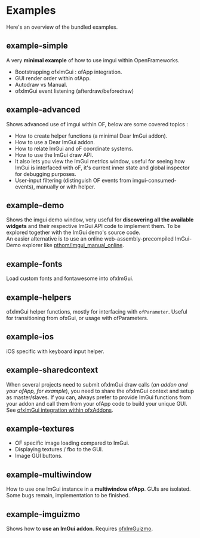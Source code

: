 # Examples

Here's an overview of the bundled examples.

## example-simple

A very **minimal example** of how to use imgui within OpenFrameworks.

- Bootstrapping ofxImGui : ofApp integration.
- GUI render order within ofApp.
- Autodraw vs Manual.
- ofxImGui event listening (afterdraw/beforedraw)

## example-advanced

Shows advanced use of imgui within OF, below are some covered topics :

 - How to create helper functions (a minimal Dear ImGui addon).
 - How to use a Dear ImGui addon.
 - How to relate ImGui and oF coordinate systems.
 - How to use the ImGui draw API.
 - It also lets you view the ImGui metrics window, useful for seeing how ImGui is interfaced with oF, it's current inner state and global inspector for debugging purposes.
 - User-input filtering (distinguish OF events from imgui-consumed-events), manually or with helper.

## example-demo    

Shows the imgui demo window, very useful for **discovering all the available widgets** and their respective ImGui API code to implement them. To be explored together with the ImGui demo's source code.  
An easier alternative is to use an online web-assembly-precompiled ImGui-Demo explorer like [pthom/imgui_manual_online](https://pthom.github.io/imgui_manual_online/).

## example-fonts

Load custom fonts and fontawesome into ofxImGui.

## example-helpers

ofxImGui helper functions, mostly for interfacing with `ofParameter`. Useful for transitioning from ofxGui, or usage with ofParameters.

## example-ios  

iOS specific with keyboard input helper.

## example-sharedcontext

When several projects need to submit ofxImGui draw calls (*an addon and your ofApp, for example*), you need to share the ofxImGui context and setup as master/slaves. 
If you can, always prefer to provide ImGui functions from your addon and call them from your ofApp code to build your unique GUI. See [ofxImGui integration within ofxAddons](./Developers.md#ofximgui-integration-within-ofxaddons). 

## example-textures

 - OF specific image loading compared to ImGui.
 - Displaying textures / fbo to the GUI.
 - Image GUI buttons.

## example-multiwindow

How to use one ImGui instance in a **multiwindow ofApp**. GUIs are isolated. Some bugs remain, implementation to be finished.

## example-imguizmo

Shows how to **use an ImGui addon**. Requires [ofxImGuizmo](https://github.com/nariakiiwatani/ofxImGuizmo.git).
